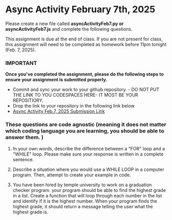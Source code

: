 # Async Activity February 7th, 2025

Please create a new file called <b>asyncActivityFeb7.py or asyncActivityFeb7.js</b> and complete the following questions.

This assignment is due at the end of class. If you are not present for class, this assignment will need to be completed as homework before 11pm tonight (Feb. 7, 2025).

### IMPORTANT

<b>Once you've completed the assignment, please do the following steps
to ensure your assignment is submitted properly. </b>

- Commit and sync your work to your github repository. - DO NOT PUT THE LINK TO YOU CODESPACES HERE- IT MOST BE YOUR REPOSITIORY.
- Drop the link to your repository in the following link below
- [Async Activity Feb.7, 2025 Submission Link](https://forms.gle/TL66yoLkbNA9RXzc8)

### These questions are code agnostic (meaning it does not matter which coding language you are learning, you should be able to answer them.  )

1. In your own words, describe the difference between a "FOR" loop and a "WHILE" loop.
Please make sure your response is written in a complete sentence.

2. Describe a situation where you would use a WHILE LOOP in a computer program. Then, attempt to create your example in code. 

3. You have been hired by temple university to work on a graduation checker program. your program should be able to find the highest grade in a list. 
Create a function that will loop through each number in the list and identify if it is the highest number. When your program finds the highest grade,
it should return a message telling the user what the highest grade is. 

